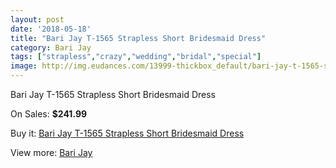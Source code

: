 ```yaml
---
layout: post
date: '2018-05-18'
title: "Bari Jay T-1565 Strapless Short Bridesmaid Dress"
category: Bari Jay
tags: ["strapless","crazy","wedding","bridal","special"]
image: http://img.eudances.com/13999-thickbox_default/bari-jay-t-1565-strapless-short-bridesmaid-dress.jpg
---
```

Bari Jay T-1565 Strapless Short Bridesmaid Dress

On Sales: **$241.99**
<a href="https://www.eudances.com/en/bari-jay/4199-bari-jay-t-1565-strapless-short-bridesmaid-dress.html"><amp-img layout="responsive" width="600" height="600" src="//img.eudances.com/13999-thickbox_default/bari-jay-t-1565-strapless-short-bridesmaid-dress.jpg" alt="Bari Jay T-1565 Strapless Short Bridesmaid Dress 0" /></a>

Buy it: [Bari Jay T-1565 Strapless Short Bridesmaid Dress](https://www.eudances.com/en/bari-jay/4199-bari-jay-t-1565-strapless-short-bridesmaid-dress.html "Bari Jay T-1565 Strapless Short Bridesmaid Dress")

View more: [Bari Jay](https://www.eudances.com/en/56-bari-jay "Bari Jay")